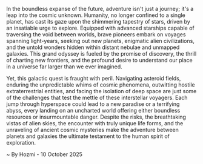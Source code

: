 
In the boundless expanse of the future, adventure isn't just a journey; it's a leap into the cosmic unknown. Humanity, no longer confined to a single planet, has cast its gaze upon the shimmering tapestry of stars, driven by an insatiable urge to explore. Equipped with advanced starships capable of traversing the void between worlds, brave pioneers embark on voyages spanning light-years, seeking out new planets, enigmatic alien civilizations, and the untold wonders hidden within distant nebulae and unmapped galaxies. This grand odyssey is fueled by the promise of discovery, the thrill of charting new frontiers, and the profound desire to understand our place in a universe far larger than we ever imagined.

Yet, this galactic quest is fraught with peril. Navigating asteroid fields, enduring the unpredictable whims of cosmic phenomena, outwitting hostile extraterrestrial entities, and facing the isolation of deep space are just some of the challenges that test the mettle of these interstellar voyagers. Each jump through hyperspace could lead to a new paradise or a terrifying abyss, every landing on an uncharted world offering either boundless resources or insurmountable danger. Despite the risks, the breathtaking vistas of alien skies, the encounter with truly unique life forms, and the unraveling of ancient cosmic mysteries make the adventure between planets and galaxies the ultimate testament to the human spirit of exploration.

~ By Hozmi - 10 October 2025
